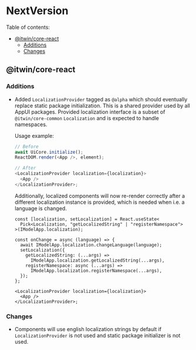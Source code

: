 # NextVersion <!-- omit from toc -->

Table of contents:

- [@itwin/core-react](#itwincore-react)
  - [Additions](#additions)
  - [Changes](#changes)

## @itwin/core-react

### Additions

- Added `LocalizationProvider` tagged as `@alpha` which should eventually replace static package initialization.
  This is a shared provider used by all AppUI packages. Provided localization interface is a subset of `@itwin/core-common` `Localization` and is expected to handle namespaces.

  Usage example:

  ```ts
  // Before
  await UiCore.initialize();
  ReactDOM.render(<App />, element);

  // After
  <LocalizationProvider localization={localization}>
    <App />
  </LocalizationProvider>;
  ```

  Additionally, localized components will now re-render correctly after a different localization instance is provided, which is needed when i.e. a language is changed.

  ```tsx
  const [localization, setLocalization] = React.useState<
    Pick<Localization, "getLocalizedString" | "registerNamespace">
  >(IModelApp.localization);

  const onChange = async (language) => {
    await IModelApp.localization.changeLanguage(language);
    setLocalization({
      getLocalizedString: (...args) =>
        IModelApp.localization.getLocalizedString(...args),
      registerNamespace: async (...args) =>
        IModelApp.localization.registerNamespace(...args),
    });
  };

  <LocalizationProvider localization={localization}>
    <App />
  </LocalizationProvider>;
  ```

### Changes

- Components will use english localization strings by default if `LocalizationProvider` is not used and static package initializer is not used.
